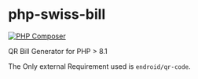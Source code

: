 # php-swiss-bill

[![PHP Composer](https://github.com/boscho87/php-swiss-bill/actions/workflows/php-tests.yml/badge.svg)](https://github.com/boscho87/php-swiss-bill/actions/workflows/php-tests.yml)

QR Bill Generator for PHP > 8.1

The Only external Requirement used is `endroid/qr-code`.
